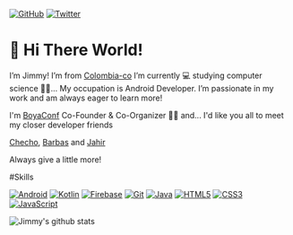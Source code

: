 <p>
	<a href="https://github.com/jimmyale3102"><img src="https://img.shields.io/github/followers/jimmyale3102.svg?label=GitHub&style=social" alt="GitHub"></a>
	<a href="https://twitter.com/https://twitter.com/jimmyale3201"><img src="https://img.shields.io/twitter/follow/jimmyale3201?label=Twitter&style=social" alt="Twitter"></a>
</p>

# 👋 Hi There World!

I’m Jimmy! I’m from [Colombia-co](https://www.google.com/maps/place/Colombia/@4,-72z/)
I’m currently 💻 studying computer science 👨‍💻... My occupation is Android Developer. I’m passionate in my work and am always eager to learn more!

I'm [BoyaConf](https://boyaconf.com/) Co-Founder & Co-Organizer ✌🏼 and... I'd like you all to meet my closer developer friends

[Checho](https://github.com/Sarl23), [Barbas](https://github.com/judagonsa) and [Jahir](https://github.com/jahirfiquitiva)

Always give a little more!

#Skills

[![Android](https://img.shields.io/badge/Android-white?style=for-the-badge&logo=android&logoColor=fff&color=616161)](https://www.android.com/)
[![Kotlin](https://img.shields.io/badge/Kotlin-white?style=for-the-badge&logo=kotlin&logoColor=fff&color=616161)](https://kotlinlang.org/)
[![Firebase](https://img.shields.io/badge/Firebase-white?style=for-the-badge&logo=firebase&logoColor=fff&color=616161)](https://firebase.google.com/)
[![Git](https://img.shields.io/badge/Git-white?style=for-the-badge&logo=git&logoColor=fff&color=616161)](https://git-scm.com/)
[![Java](https://img.shields.io/badge/Java-white?style=for-the-badge&logo=java&logoColor=fff&color=616161)](https://www.java.com)
[![HTML5](https://img.shields.io/badge/HTML5-white?style=for-the-badge&logo=html5&logoColor=fff&color=616161)](https://developer.mozilla.org/en-US/docs/Web/Guide/HTML/HTML5)
[![CSS3](https://img.shields.io/badge/CSS3-white?style=for-the-badge&logo=css3&logoColor=fff&color=616161)](https://www.w3schools.com/css/css_intro.asp)
[![JavaScript](https://img.shields.io/badge/JavaScript-white?style=for-the-badge&logo=javascript&logoColor=fff&color=616161)](https://www.javascript.com/)

![Jimmy's github stats](https://github-readme-stats.vercel.app/api?username=jimmyale3102&show_icons=true&theme=radical&bg_color=424242&icon_color=424242&icon_color=424242)
